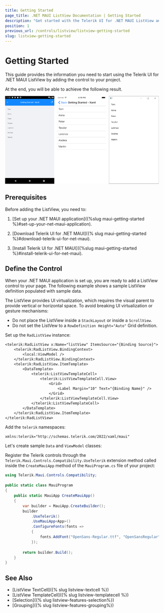 ```yaml
---
title: Getting Started
page_title: .NET MAUI ListView Documentation | Getting Started
description: "Get started with the Telerik UI for .NET MAUI ListView and add the control to your .NET MAUI project."
position: 1
previous_url: /controls/listview/listview-getting-started
slug: listview-getting-started
---
```


# Getting Started

This guide provides the information you need to start using the Telerik UI for .NET MAUI ListView by adding the control to your project.

At the end, you will be able to achieve the following result.

![RadListView](images/listview-gettingstarted.png)

## Prerequisites

Before adding the ListView, you need to:

1. [Set up your .NET MAUI application]({%slug maui-getting-started %}#set-up-your-net-maui-application).

1. [Download Telerik UI for .NET MAUI]({% slug maui-getting-started %}#download-telerik-ui-for-net-maui).

1. [Install Telerik UI for .NET MAUI]({%slug maui-getting-started %}#install-telerik-ui-for-net-maui).

## Define the Control

When your .NET MAUI application is set up, you are ready to add a ListView control to your page. The following example shows a sample ListView definition populated with sample data.

  The ListView provides UI virtualization, which requires the visual parent to provide vertical or horizontal space. To avoid breaking UI virtualization or gesture mechanisms:

  * Do not place the ListView inside a `StackLayout` or inside a `ScrollView`.
  * Do not set the ListVew to a `RowDefinition Height="Auto"` Grid definition.

Set up the `RadListView` instance:

```XAML
<telerik:RadListView x:Name="listView" ItemsSource="{Binding Source}">
    <telerik:RadListView.BindingContext>
        <local:ViewModel />
    </telerik:RadListView.BindingContext>
    <telerik:RadListView.ItemTemplate>
        <DataTemplate>
            <telerik:ListViewTemplateCell>
                <telerik:ListViewTemplateCell.View>
                    <Grid>
                        <Label Margin="10" Text="{Binding Name}" />
                    </Grid>
                </telerik:ListViewTemplateCell.View>
            </telerik:ListViewTemplateCell>
        </DataTemplate>
    </telerik:RadListView.ItemTemplate>
</telerik:RadListView>
```

Add the `telerik` namespaces:

```XAML
xmlns:telerik="http://schemas.telerik.com/2022/xaml/maui"
```

Let's create sample `Data` and `ViewModel` classes:

<snippet id='listview-gettingstarted-source' />

Register the Telerik controls through the `Telerik.Maui.Controls.Compatibility.UseTelerik` extension method called inside the `CreateMauiApp` method of the `MauiProgram.cs` file of your project:

```C#
using Telerik.Maui.Controls.Compatibility;

public static class MauiProgram
{
	public static MauiApp CreateMauiApp()
	{
		var builder = MauiApp.CreateBuilder();
		builder
			.UseTelerik()
			.UseMauiApp<App>()
			.ConfigureFonts(fonts =>
			{
				fonts.AddFont("OpenSans-Regular.ttf", "OpenSansRegular");
			});

		return builder.Build();
	}
}           
```

## See Also

- [ListView TextCell]({% slug listview-textcell %})
- [ListView TemplateCell]({% slug listview-templatecell %})
- [Selection]({% slug listview-features-selection%})
- [Grouping]({% slug listview-features-grouping%})
